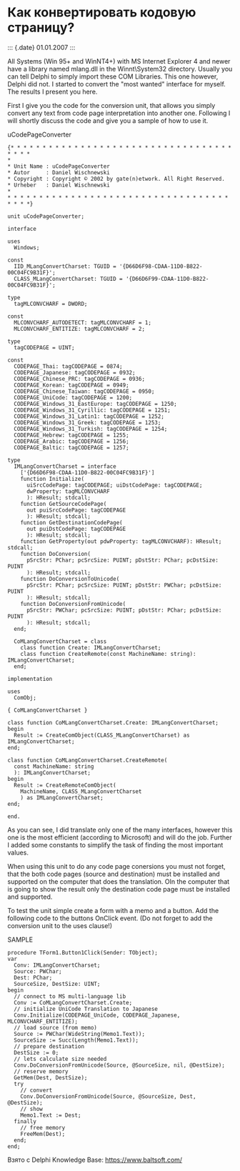 Как конвертировать кодовую страницу?
====================================

::: {.date}
01.01.2007
:::

All Systems (Win 95+ and WinNT4+) with MS Internet Explorer 4 and newer
have a library named mlang.dll in the Winnt\\System32 directory. Usually
you can tell Delphi to simply import these COM Libraries. This one
however, Delphi did not. I started to convert the \"most wanted\"
interface for myself. The results I present you here.

First I give you the code for the conversion unit, that allows you
simply convert any text from code page interpretation into another one.
Following I will shortly discuss the code and give you a sample of how
to use it.

uCodePageConverter

    {* * * * * * * * * * * * * * * * * * * * * * * * * * * * * * * * * * * * * * *
    *
    * Unit Name : uCodePageConverter
    * Autor     : Daniel Wischnewski
    * Copyright : Copyright © 2002 by gate(n)etwork. All Right Reserved.
    * Urheber   : Daniel Wischnewski
    *
    * * * * * * * * * * * * * * * * * * * * * * * * * * * * * * * * * * * * * * *}
     
    unit uCodePageConverter;
     
    interface
     
    uses
      Windows;
     
    const
      IID_MLangConvertCharset: TGUID = '{D66D6F98-CDAA-11D0-B822-00C04FC9B31F}';
      CLASS_MLangConvertCharset: TGUID = '{D66D6F99-CDAA-11D0-B822-00C04FC9B31F}';
     
    type
      tagMLCONVCHARF = DWORD;
     
    const
      MLCONVCHARF_AUTODETECT: tagMLCONVCHARF = 1;
      MLCONVCHARF_ENTITIZE: tagMLCONVCHARF = 2;
     
    type
      tagCODEPAGE = UINT;
     
    const
      CODEPAGE_Thai: tagCODEPAGE = 0874;
      CODEPAGE_Japanese: tagCODEPAGE = 0932;
      CODEPAGE_Chinese_PRC: tagCODEPAGE = 0936;
      CODEPAGE_Korean: tagCODEPAGE = 0949;
      CODEPAGE_Chinese_Taiwan: tagCODEPAGE = 0950;
      CODEPAGE_UniCode: tagCODEPAGE = 1200;
      CODEPAGE_Windows_31_EastEurope: tagCODEPAGE = 1250;
      CODEPAGE_Windows_31_Cyrillic: tagCODEPAGE = 1251;
      CODEPAGE_Windows_31_Latin1: tagCODEPAGE = 1252;
      CODEPAGE_Windows_31_Greek: tagCODEPAGE = 1253;
      CODEPAGE_Windows_31_Turkish: tagCODEPAGE = 1254;
      CODEPAGE_Hebrew: tagCODEPAGE = 1255;
      CODEPAGE_Arabic: tagCODEPAGE = 1256;
      CODEPAGE_Baltic: tagCODEPAGE = 1257;
     
    type
      IMLangConvertCharset = interface
        ['{D66D6F98-CDAA-11D0-B822-00C04FC9B31F}']
        function Initialize(
          uiSrcCodePage: tagCODEPAGE; uiDstCodePage: tagCODEPAGE;
          dwProperty: tagMLCONVCHARF
          ): HResult; stdcall;
        function GetSourceCodePage(
          out puiSrcCodePage: tagCODEPAGE
          ): HResult; stdcall;
        function GetDestinationCodePage(
          out puiDstCodePage: tagCODEPAGE
          ): HResult; stdcall;
        function GetProperty(out pdwProperty: tagMLCONVCHARF): HResult; stdcall;
        function DoConversion(
          pSrcStr: PChar; pcSrcSize: PUINT; pDstStr: PChar; pcDstSize: PUINT
          ): HResult; stdcall;
        function DoConversionToUnicode(
          pSrcStr: PChar; pcSrcSize: PUINT; pDstStr: PWChar; pcDstSize: PUINT
          ): HResult; stdcall;
        function DoConversionFromUnicode(
          pSrcStr: PWChar; pcSrcSize: PUINT; pDstStr: PChar; pcDstSize: PUINT
          ): HResult; stdcall;
      end;
     
      CoMLangConvertCharset = class
        class function Create: IMLangConvertCharset;
        class function CreateRemote(const MachineName: string): IMLangConvertCharset;
      end;
     
    implementation
     
    uses
      ComObj;
     
    { CoMLangConvertCharset }
     
    class function CoMLangConvertCharset.Create: IMLangConvertCharset;
    begin
      Result := CreateComObject(CLASS_MLangConvertCharset) as IMLangConvertCharset;
    end;
     
    class function CoMLangConvertCharset.CreateRemote(
      const MachineName: string
      ): IMLangConvertCharset;
    begin
      Result := CreateRemoteComObject(
        MachineName, CLASS_MLangConvertCharset
        ) as IMLangConvertCharset;
    end;
     
    end.
     

As you can see, I did translate only one of the many interfaces, however
this one is the most efficient (according to Microsoft) and will do the
job. Further I added some constants to simplify the task of finding the
most important values.

When using this unit to do any code page conersions you must not forget,
that the both code pages (source and destination) must be installed and
supported on the computer that does the translation. OIn the computer
that is going to show the result only the destination code page must be
installed and supported.

To test the unit simple create a form with a memo and a button. Add the
following code to the buttons OnClick event. (Do not forget to add the
conversion unit to the uses clause!)

SAMPLE

    procedure TForm1.Button1Click(Sender: TObject);
    var
      Conv: IMLangConvertCharset;
      Source: PWChar;
      Dest: PChar;
      SourceSize, DestSize: UINT;
    begin
      // connect to MS multi-language lib
      Conv := CoMLangConvertCharset.Create;
      // initialize UniCode Translation to Japanese
      Conv.Initialize(CODEPAGE_UniCode, CODEPAGE_Japanese, MLCONVCHARF_ENTITIZE);
      // load source (from memo)
      Source := PWChar(WideString(Memo1.Text));
      SourceSize := Succ(Length(Memo1.Text));
      // prepare destination
      DestSize := 0;
      // lets calculate size needed
      Conv.DoConversionFromUnicode(Source, @SourceSize, nil, @DestSize);
      // reserve memory
      GetMem(Dest, DestSize);
      try
        // convert
        Conv.DoConversionFromUnicode(Source, @SourceSize, Dest, @DestSize);
        // show
        Memo1.Text := Dest;
      finally
        // free memory
        FreeMem(Dest);
      end;
    end;

Взято с Delphi Knowledge Base: <https://www.baltsoft.com/>
